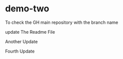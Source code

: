 # demo-two
To check the GH main repository with the branch name

update The Readme File

Another Update

Fourth Update
